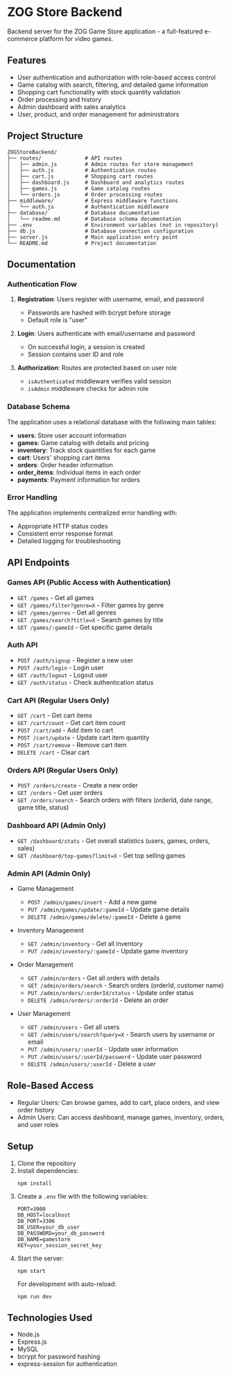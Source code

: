# ZOG Store Backend

Backend server for the ZOG Game Store application - a full-featured e-commerce platform for video games.

## Features

- User authentication and authorization with role-based access control
- Game catalog with search, filtering, and detailed game information
- Shopping cart functionality with stock quantity validation
- Order processing and history
- Admin dashboard with sales analytics
- User, product, and order management for administrators

## Project Structure

```
ZOGStoreBackend/
├── routes/              # API routes
│   ├── admin.js         # Admin routes for store management
│   ├── auth.js          # Authentication routes
│   ├── cart.js          # Shopping cart routes
│   ├── dashboard.js     # Dashboard and analytics routes
│   ├── games.js         # Game catalog routes
│   └── orders.js        # Order processing routes
├── middleware/          # Express middleware functions
│   └── auth.js          # Authentication middleware
├── database/            # Database documentation
│   └── readme.md        # Database schema documentation
├── .env                 # Environment variables (not in repository)
├── db.js                # Database connection configuration
├── server.js            # Main application entry point
└── README.md            # Project documentation
```

## Documentation

### Authentication Flow

1. **Registration**: Users register with username, email, and password
   - Passwords are hashed with bcrypt before storage
   - Default role is "user"

2. **Login**: Users authenticate with email/username and password
   - On successful login, a session is created
   - Session contains user ID and role

3. **Authorization**: Routes are protected based on user role
   - `isAuthenticated` middleware verifies valid session
   - `isAdmin` middleware checks for admin role

### Database Schema

The application uses a relational database with the following main tables:

- **users**: Store user account information
- **games**: Game catalog with details and pricing
- **inventory**: Track stock quantities for each game
- **cart**: Users' shopping cart items
- **orders**: Order header information
- **order_items**: Individual items in each order
- **payments**: Payment information for orders

### Error Handling

The application implements centralized error handling with:
- Appropriate HTTP status codes
- Consistent error response format
- Detailed logging for troubleshooting

## API Endpoints

### Games API (Public Access with Authentication)
- `GET /games` - Get all games
- `GET /games/filter?genre=X` - Filter games by genre
- `GET /games/genres` - Get all genres
- `GET /games/search?title=X` - Search games by title
- `GET /games/:gameId` - Get specific game details

### Auth API
- `POST /auth/signup` - Register a new user
- `POST /auth/login` - Login user
- `GET /auth/logout` - Logout user
- `GET /auth/status` - Check authentication status

### Cart API (Regular Users Only)
- `GET /cart` - Get cart items
- `GET /cart/count` - Get cart item count
- `POST /cart/add` - Add item to cart
- `POST /cart/update` - Update cart item quantity
- `POST /cart/remove` - Remove cart item
- `DELETE /cart` - Clear cart

### Orders API (Regular Users Only)
- `POST /orders/create` - Create a new order
- `GET /orders` - Get user orders
- `GET /orders/search` - Search orders with filters (orderId, date range, game title, status)

### Dashboard API (Admin Only)
- `GET /dashboard/stats` - Get overall statistics (users, games, orders, sales)
- `GET /dashboard/top-games?limit=X` - Get top selling games

### Admin API (Admin Only)
- Game Management
  - `POST /admin/games/insert` - Add a new game
  - `PUT /admin/games/update/:gameId` - Update game details
  - `DELETE /admin/games/delete/:gameId` - Delete a game

- Inventory Management
  - `GET /admin/inventory` - Get all inventory
  - `PUT /admin/inventory/:gameId` - Update game inventory

- Order Management
  - `GET /admin/orders` - Get all orders with details
  - `GET /admin/orders/search` - Search orders (orderId, customer name)
  - `PUT /admin/orders/:orderId/status` - Update order status
  - `DELETE /admin/orders/:orderId` - Delete an order

- User Management
  - `GET /admin/users` - Get all users
  - `GET /admin/users/search?query=X` - Search users by username or email
  - `PUT /admin/users/:userId` - Update user information
  - `PUT /admin/users/:userId/password` - Update user password
  - `DELETE /admin/users/:userId` - Delete a user

## Role-Based Access
- Regular Users: Can browse games, add to cart, place orders, and view order history
- Admin Users: Can access dashboard, manage games, inventory, orders, and user roles

## Setup

1. Clone the repository
2. Install dependencies:
   ```
   npm install
   ```
3. Create a `.env` file with the following variables:
   ```
   PORT=3000
   DB_HOST=localhost
   DB_PORT=3306
   DB_USER=your_db_user
   DB_PASSWORD=your_db_password
   DB_NAME=gamestore
   KEY=your_session_secret_key
   ```
4. Start the server:
   ```
   npm start
   ```
   For development with auto-reload:
   ```
   npm run dev
   ```

## Technologies Used
- Node.js
- Express.js
- MySQL
- bcrypt for password hashing
- express-session for authentication
